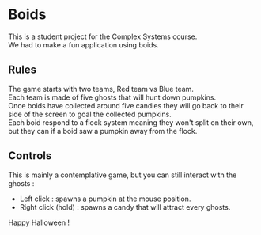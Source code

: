 # Boids

This is a student project for the Complex Systems course.  
We had to make a fun application using boids.

## Rules

The game starts with two teams, Red team vs Blue team.  
Each team is made of five ghosts that will hunt down pumpkins.  
Once boids have collected around five candies they will go back to their side of the screen to goal the collected pumpkins.  
Each boid respond to a flock system meaning they won't split on their own, but they can if a boid saw a pumpkin away from the flock.  

## Controls

This is mainly a contemplative game, but you can still interact with the ghosts :  
- Left click : spawns a pumpkin at the mouse position.  
- Right click (hold) : spawns a candy that will attract every ghosts.

Happy Halloween !
